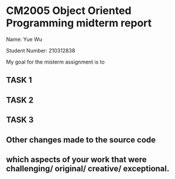 # CM2005 Object Oriented Programming midterm report

Name: Yue Wu

Student Number: 210312838

My goal for the misterm assignment is to 
## TASK 1

## TASK 2

## TASK 3

## Other changes made to the source code


## which aspects of your work that were challenging/ original/ creative/ exceptional.